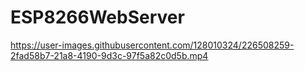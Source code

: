 # ESP8266WebServer

https://user-images.githubusercontent.com/128010324/226508259-2fad58b7-21a8-4190-9d3c-97f5a82c0d5b.mp4
